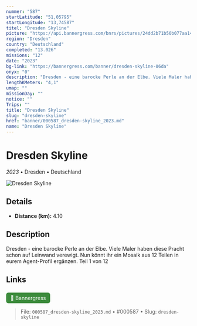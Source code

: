 ```yaml
---
nummer: "587"
startLatitude: "51,05795"
startLongitude: "13,74587"
titel: "Dresden Skyline"
picture: "https://api.bannergress.com/bnrs/pictures/24dd2b71b50b077aa14b9c7ff4a7c449"
region: "Dresden"
country: "Deutschland"
completed: "13.026"
missions: "12"
date: "2023"
bg-link: "https://bannergress.com/banner/dresden-skyline-06da"
onyx: "0"
description: "Dresden - eine barocke Perle an der Elbe. Viele Maler haben diese Pracht schon auf Leinwand verewigt. Nun könnt ihr ein Mosaik aus 12 Teilen in eurem Agent-Profil ergänzen.\nTeil 1 von 12"
lengthKMeters: "4,1"
umap: ""
missionDay: ""
notice: ""
Trips: ""
title: "Dresden Skyline"
slug: "dresden-skyline"
href: "banner/000587_dresden-skyline_2023.md"
name: "Dresden Skyline"
---
```

# Dresden Skyline

*2023* • Dresden • Deutschland

![Dresden Skyline](https://api.bannergress.com/bnrs/pictures/24dd2b71b50b077aa14b9c7ff4a7c449)



## Details
- **Distance (km):** 4.10






## Description
Dresden - eine barocke Perle an der Elbe. Viele Maler haben diese Pracht schon auf Leinwand verewigt. Nun könnt ihr ein Mosaik aus 12 Teilen in eurem Agent-Profil ergänzen.
Teil 1 von 12



## Links
<a href="https://bannergress.com/banner/dresden-skyline-06da" style="display:inline-block;margin:6px 8px 0 0;padding:6px 12px;background:#3c8b3c;color:#fff;text-decoration:none;border-radius:6px;">🔗 Bannergress</a>




> File: `000587_dresden-skyline_2023.md` • #000587 • Slug: `dresden-skyline`
